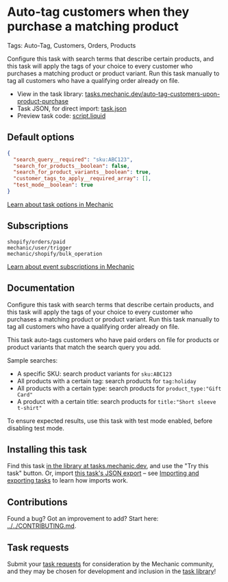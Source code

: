 # Auto-tag customers when they purchase a matching product

Tags: Auto-Tag, Customers, Orders, Products

Configure this task with search terms that describe certain products, and this task will apply the tags of your choice to every customer who purchases a matching product or product variant. Run this task manually to tag all customers who have a qualifying order already on file.

* View in the task library: [tasks.mechanic.dev/auto-tag-customers-upon-product-purchase](https://tasks.mechanic.dev/auto-tag-customers-upon-product-purchase)
* Task JSON, for direct import: [task.json](../../tasks/auto-tag-customers-upon-product-purchase.json)
* Preview task code: [script.liquid](./script.liquid)

## Default options

```json
{
  "search_query__required": "sku:ABC123",
  "search_for_products__boolean": false,
  "search_for_product_variants__boolean": true,
  "customer_tags_to_apply__required_array": [],
  "test_mode__boolean": true
}
```

[Learn about task options in Mechanic](https://learn.mechanic.dev/core/tasks/options)

## Subscriptions

```liquid
shopify/orders/paid
mechanic/user/trigger
mechanic/shopify/bulk_operation
```

[Learn about event subscriptions in Mechanic](https://learn.mechanic.dev/core/tasks/subscriptions)

## Documentation

Configure this task with search terms that describe certain products, and this task will apply the tags of your choice to every customer who purchases a matching product or product variant. Run this task manually to tag all customers who have a qualifying order already on file.

This task auto-tags customers who have paid orders on file for products or product variants that match the search query you add.

Sample searches:

* A specific SKU: search product variants for `sku:ABC123`
* All products with a certain tag: search products for `tag:holiday`
* All products with a certain type: search products for `product_type:"Gift Card"`
* A product with a certain title: search products for `title:"Short sleeve t-shirt"`

To ensure expected results, use this task with test mode enabled, before disabling test mode.

## Installing this task

Find this task [in the library at tasks.mechanic.dev](https://tasks.mechanic.dev/auto-tag-customers-upon-product-purchase), and use the "Try this task" button. Or, import [this task's JSON export](../../tasks/auto-tag-customers-upon-product-purchase.json) – see [Importing and exporting tasks](https://learn.mechanic.dev/core/tasks/import-and-export) to learn how imports work.

## Contributions

Found a bug? Got an improvement to add? Start here: [../../CONTRIBUTING.md](../../CONTRIBUTING.md).

## Task requests

Submit your [task requests](https://mechanic.canny.io/task-requests) for consideration by the Mechanic community, and they may be chosen for development and inclusion in the [task library](https://tasks.mechanic.dev/)!
